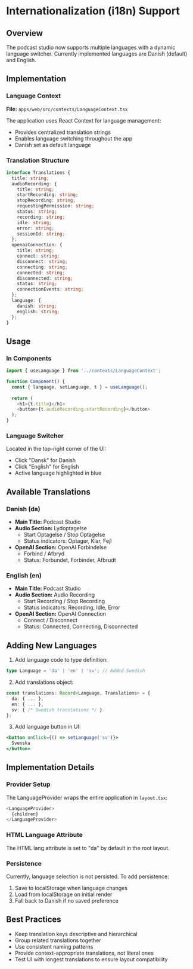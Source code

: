 # Internationalization (i18n) Support

## Overview
The podcast studio now supports multiple languages with a dynamic language switcher. Currently implemented languages are Danish (default) and English.

## Implementation

### Language Context
**File:** `apps/web/src/contexts/LanguageContext.tsx`

The application uses React Context for language management:
- Provides centralized translation strings
- Enables language switching throughout the app
- Danish set as default language

### Translation Structure
```typescript
interface Translations {
  title: string;
  audioRecording: {
    title: string;
    startRecording: string;
    stopRecording: string;
    requestingPermission: string;
    status: string;
    recording: string;
    idle: string;
    error: string;
    sessionId: string;
  };
  openaiConnection: {
    title: string;
    connect: string;
    disconnect: string;
    connecting: string;
    connected: string;
    disconnected: string;
    status: string;
    connectionEvents: string;
  };
  language: {
    danish: string;
    english: string;
  };
}
```

## Usage

### In Components
```typescript
import { useLanguage } from '../contexts/LanguageContext';

function Component() {
  const { language, setLanguage, t } = useLanguage();
  
  return (
    <h1>{t.title}</h1>
    <button>{t.audioRecording.startRecording}</button>
  );
}
```

### Language Switcher
Located in the top-right corner of the UI:
- Click "Dansk" for Danish
- Click "English" for English
- Active language highlighted in blue

## Available Translations

### Danish (da)
- **Main Title:** Podcast Studio
- **Audio Section:** Lydoptagelse
  - Start Optagelse / Stop Optagelse
  - Status indicators: Optager, Klar, Fejl
- **OpenAI Section:** OpenAI Forbindelse
  - Forbind / Afbryd
  - Status: Forbundet, Forbinder, Afbrudt

### English (en)
- **Main Title:** Podcast Studio
- **Audio Section:** Audio Recording
  - Start Recording / Stop Recording
  - Status indicators: Recording, Idle, Error
- **OpenAI Section:** OpenAI Connection
  - Connect / Disconnect
  - Status: Connected, Connecting, Disconnected

## Adding New Languages

1. Add language code to type definition:
```typescript
type Language = 'da' | 'en' | 'sv'; // Added Swedish
```

2. Add translations object:
```typescript
const translations: Record<Language, Translations> = {
  da: { ... },
  en: { ... },
  sv: { /* Swedish translations */ }
};
```

3. Add language button in UI:
```jsx
<button onClick={() => setLanguage('sv')}>
  Svenska
</button>
```

## Implementation Details

### Provider Setup
The LanguageProvider wraps the entire application in `layout.tsx`:
```typescript
<LanguageProvider>
  {children}
</LanguageProvider>
```

### HTML Language Attribute
The HTML lang attribute is set to "da" by default in the root layout.

### Persistence
Currently, language selection is not persisted. To add persistence:
1. Save to localStorage when language changes
2. Load from localStorage on initial render
3. Fall back to Danish if no saved preference

## Best Practices
- Keep translation keys descriptive and hierarchical
- Group related translations together
- Use consistent naming patterns
- Provide context-appropriate translations, not literal ones
- Test UI with longest translations to ensure layout compatibility